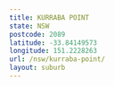 ```yaml
---
title: KURRABA POINT
state: NSW
postcode: 2089
latitude: -33.84149573
longitude: 151.2228263
url: /nsw/kurraba-point/
layout: suburb
---
```

